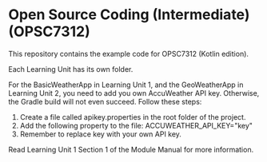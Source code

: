 # Open Source Coding (Intermediate) (OPSC7312)
This repository contains the example code for OPSC7312 (Kotlin edition).

Each Learning Unit has its own folder.

For the BasicWeatherApp in Learning Unit 1, and the GeoWeatherApp in Learning Unit 2, you need to add you own AccuWeather API key. Otherwise, the Gradle build will not even succeed. Follow these steps:

1. Create a file called apikey.properties in the root folder of the project.
2. Add the following property to the file: ACCUWEATHER_API_KEY="key"
3. Remember to replace key with your own API key.
  
Read Learning Unit 1 Section 1 of the Module Manual for more information.